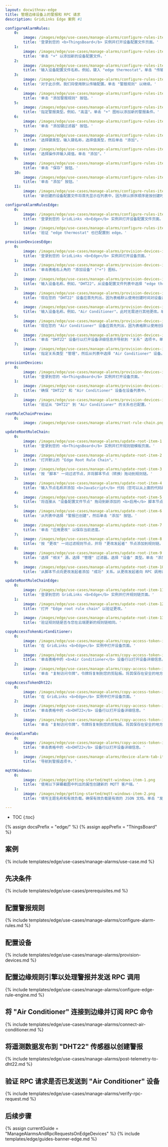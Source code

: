 ```yaml
---
layout: docwithnav-edge
title: 管理边缘设备上的警报和 RPC 请求
description: GridLinks Edge 案例 #1

configureAlarmRules:
    0:
        image: /images/edge/use-cases/manage-alarms/configure-rules-item-1.png
        title: '登录到您的 <b>ThingsBoard</b> 实例并打开设备配置文件页面。'
    1:
        image: /images/edge/use-cases/manage-alarms/configure-rules-item-2.png
        title: '单击 "+" 以添加新的设备配置文件。'
    2:
        image: /images/edge/use-cases/manage-alarms/configure-rules-item-3.png
        title: '输入设备配置文件名称。例如，键入 "edge thermostat"。单击 "传输配置" 以继续。'
    3:
        image: /images/edge/use-cases/manage-alarms/configure-rules-item-4.png
        title: '对于此示例，我们将使用默认传输配置。单击 "警报规则" 以继续。'        
    4:
        image: /images/edge/use-cases/manage-alarms/configure-rules-item-5.png
        title: '单击 "添加警报规则" 按钮。'
    5:
        image: /images/edge/use-cases/manage-alarms/configure-rules-item-6.png
        title: '指定警报类型。例如，"高温"。单击 "+" 图标以添加新的警报条件。'
    6:
        image: /images/edge/use-cases/manage-alarms/configure-rules-item-7.png
        title: '单击 "添加键过滤器" 按钮。'
    7:
        image: /images/edge/use-cases/manage-alarms/configure-rules-item-8.png
        title: '选择键类型，输入键名称，选择值类型，然后单击 "添加"。'
    8:
        image: /images/edge/use-cases/manage-alarms/configure-rules-item-9.png
        title: '选择操作并输入阈值。单击 "添加"。'
    9:
        image: /images/edge/use-cases/manage-alarms/configure-rules-item-10.png
        title: '单击 "保存" 按钮。'
    10:
        image: /images/edge/use-cases/manage-alarms/configure-rules-item-11.png
        title: '单击 "添加" 按钮。'
    11:
        image: /images/edge/use-cases/manage-alarms/configure-rules-item-12.png
        title: '新创建的设备配置文件将首先显示在列表中，因为默认排序顺序是按创建时间排序。'

configureAlarmRulesEdge:
    0:
        image: /images/edge/use-cases/manage-alarms/configure-rules-item-13.png
        title: '登录到您的 GridLinks <b>Edge</b> 实例并打开设备配置文件页面。'
    1:
        image: /images/edge/use-cases/manage-alarms/configure-rules-item-14.png
        title: '验证 "edge thermostat" 也已配置到 edge。'

provisionDevicesEdge:
    0:
        image: /images/edge/use-cases/manage-alarms/provision-devices-item-1.png
        title: '登录到您的 GridLinks <b>Edge</b> 实例并打开设备页面。'
    1:
        image: /images/edge/use-cases/manage-alarms/provision-devices-item-2.png
        title: '单击表格右上角的 "添加设备" ("+") 图标。'
    2:
        image: /images/edge/use-cases/manage-alarms/provision-devices-item-3.png
        title: '输入设备名称。例如，"DHT22"。从设备配置文件列表中选择 "edge thermostat"。此时无需进行其他更改。单击 "添加" 以添加设备。'
    3:
        image: /images/edge/use-cases/manage-alarms/provision-devices-item-4.png
        title: '现在您的 "DHT22" 设备应首先列出，因为表格默认使用创建时间对设备进行排序。单击 "添加" 以添加更多设备。'
    4:
        image: /images/edge/use-cases/manage-alarms/provision-devices-item-5.png
        title: '输入设备名称。例如，"Air Conditioner"。此时无需进行其他更改。单击 "添加" 以添加设备。'
    5:
        image: /images/edge/use-cases/manage-alarms/provision-devices-item-6.png
        title: '现在您的 "Air Conditioner" 设备应首先列出，因为表格默认使用创建时间对设备进行排序。'
    6:
        image: /images/edge/use-cases/manage-alarms/provision-devices-item-7.png
        title: '单击 "DHT22" 设备行以打开设备详细信息并导航到 "关系" 选项卡。单击 "+" 图标以添加新关系。'
    7:
        image: /images/edge/use-cases/manage-alarms/provision-devices-item-8.png
        title: '指定关系类型 "管理"，然后从列表中选择 "Air Conditioner" 设备。单击 "添加" 以添加此关系。现在我们验证设备是否已配置到云端。'

provisionDevices:    
    0:
        image: /images/edge/use-cases/manage-alarms/provision-devices-item-10.png
        title: '登录到您的 <b>ThingsBoard</b> 实例并打开设备页面。'
    1:
        image: /images/edge/use-cases/manage-alarms/provision-devices-item-11.png
        title: '确保 "DHT22" 和 "Air Conditioner" 设备在设备列表中。'
    2:
        image: /images/edge/use-cases/manage-alarms/provision-devices-item-12.png
        title: '验证从 "DHT22" 到 "Air Conditioner" 的关系也已配置。'

rootRuleChainPreview:
    0:
        image: /images/edge/use-cases/manage-alarms/root-rule-chain.png

updateRootRuleChain:
    0:
        image: /images/edge/use-cases/manage-alarms/update-root-item-1.png
        title: '登录到您的 <b>ThingsBoard</b> 实例并打开规则链模板页面。'
    1:
        image: /images/edge/use-cases/manage-alarms/update-root-item-2.png
        title: '打开默认的 "Edge Root Rule Chain"。'
    2:
        image: /images/edge/use-cases/manage-alarms/update-root-item-3.png
        title: '按 "脚本" 一词过滤节点，并将脚本节点（转换）拖动到规则链。'
    3:
        image: /images/edge/use-cases/manage-alarms/update-root-item-4.png
        title: '输入节点名称并添加 <b>JavaScript</b> 代码（您可以从上面的代码段中复制并粘贴），以创建适用于 Air Conditioner 设备的正确 <b>启用</b> 命令。单击 "添加" 以继续。'
    4:
        image: /images/edge/use-cases/manage-alarms/update-root-item-5.png
        title: '将连接从 "设备配置文件节点" 拖动到新添加的 <b>启用</b> 脚本节点。'
    5:
        image: /images/edge/use-cases/manage-alarms/update-root-item-6.png
        title: '从列表中选择 "警报已创建"，然后单击 "添加" 按钮。'
    6:
        image: /images/edge/use-cases/manage-alarms/update-root-item-7.png
        title: '单击 "应用更改" 以保存当前进度。'
    7:
        image: /images/edge/use-cases/manage-alarms/update-root-item-8.png
        title: '按 "更改" 一词过滤规则节点，并将 "更改发起者" 节点添加到规则链。'
    8:
        image: /images/edge/use-cases/manage-alarms/update-root-item-9.png
        title: '选择 "相关" 源。选择 "管理" 过滤器。选择 "设备" 类型。单击 "添加"。'
    9:
        image: /images/edge/use-cases/manage-alarms/update-root-item-10.png
        title: '从脚本节点向更改发起者添加 "成功" 关系。从更改发起者向 RPC 调用请求节点添加 "成功" 关系。保存更改。'

updateRootRuleChainEdge:
    0:
        image: /images/edge/use-cases/manage-alarms/update-root-item-11.png
        title: '登录到您的 GridLinks <b>Edge</b> 实例并打开规则链页面。'
    1:
        image: /images/edge/use-cases/manage-alarms/update-root-item-12.png
        title: '打开 "Edge root rule chain" 以验证更改。'
    2:
        image: /images/edge/use-cases/manage-alarms/update-root-item-13.png
        title: '验证规则链是否与您在云端更新的规则链相同。'

copyAccessTokenAirConditioner:
    0:
        image: /images/edge/use-cases/manage-alarms/copy-access-token-item-1.png
        title: '在 GridLinks <b>Edge</b> 实例中打开设备页面。'
    1:
        image: /images/edge/use-cases/manage-alarms/copy-access-token-item-2.png
        title: '单击表格中的 <b>Air Conditioner</b> 设备行以打开设备详细信息。'
    2:
        image: /images/edge/use-cases/manage-alarms/copy-access-token-item-3.png
        title: '单击 "复制访问令牌"。令牌将复制到您的剪贴板。将其保存在安全的地方。'

copyAccessTokenDht22:
    0:
        image: /images/edge/use-cases/manage-alarms/copy-access-token-item-1.png
        title: '在 GridLinks <b>Edge</b> 实例中打开设备页面。'
    2:
        image: /images/edge/use-cases/manage-alarms/copy-access-token-item-4.png
        title: '单击表格中的 <b>DHT22</b> 设备行以打开设备详细信息。'
    3:
        image: /images/edge/use-cases/manage-alarms/copy-access-token-item-5.png  
        title: '单击 "复制访问令牌"。令牌将复制到您的剪贴板。将其保存在安全的地方。'

deviceAlarmTab:
    0:
        image: /images/edge/use-cases/manage-alarms/copy-access-token-item-4.png
        title: '单击表格中的 <b>DHT22</b> 设备行以打开设备详细信息。'
    1:
        image: /images/edge/use-cases/manage-alarms/device-alarm-tab-item-1.png
        title: '导航到警报选项卡。'

mqttWindows:
    0:
        image: /images/edge/getting-started/mqtt-windows-item-1.png
        title: '使用以下屏幕截图中列出的属性创建新的 MQTT 客户端。'
    1:
        image: /images/edge/getting-started/mqtt-windows-item-2.png
        title: '填写主题名称和有效负载。确保有效负载是有效的 JSON 文档。单击 "发布" 按钮。'

---
```

* TOC
{:toc}

{% assign docsPrefix = "edge/" %}
{% assign appPrefix = "ThingsBoard" %}

## 案例

{% include templates/edge/use-cases/manage-alarms/use-case.md %}

## 先决条件

{% include templates/edge/use-cases/prerequisites.md %}

## 配置警报规则

{% include templates/edge/use-cases/manage-alarms/configure-alarm-rules.md %}

## 配置设备

{% include templates/edge/use-cases/manage-alarms/provision-devices.md %}

## 配置边缘规则引擎以处理警报并发送 RPC 调用

{% include templates/edge/use-cases/manage-alarms/configure-edge-rule-engine.md %}

## 将 "Air Conditioner" 连接到边缘并订阅 RPC 命令

{% include templates/edge/use-cases/manage-alarms/connect-air-conditioner.md %}

## 将遥测数据发布到 "DHT22" 传感器以创建警报

{% include templates/edge/use-cases/manage-alarms/post-telemetry-to-dht22.md %}

## 验证 RPC 请求是否已发送到 "Air Conditioner" 设备

{% include templates/edge/use-cases/manage-alarms/verify-rpc-request.md %}

## 后续步骤

{% assign currentGuide = "ManageAlarmsAndRpcRequestsOnEdgeDevices" %}
{% include templates/edge/guides-banner-edge.md %}